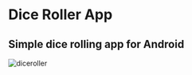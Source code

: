# Dice Roller App
## Simple dice rolling app for Android
![diceroller](https://github.com/ChenDahan13/Dice_Roller/assets/117903915/f634ac8b-04d6-4350-bf37-17edb10928fd)

